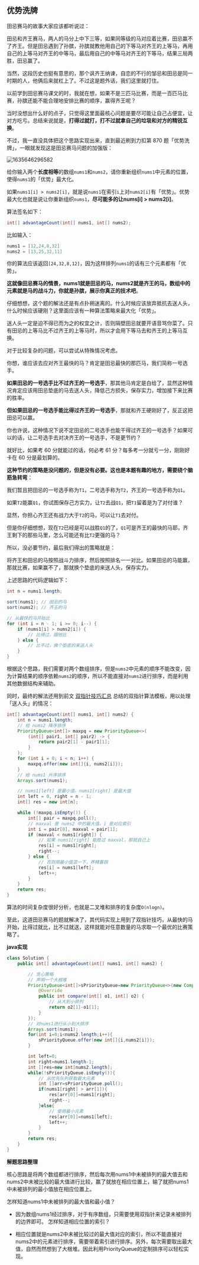 ## 优势洗牌

田忌赛马的故事大家应该都听说过：

田忌和齐王赛马，两人的马分上中下三等，如果同等级的马对应着比赛，田忌赢不了齐王。但是田忌遇到了孙膑，孙膑就教他用自己的下等马对齐王的上等马，再用自己的上等马对齐王的中等马，最后用自己的中等马对齐王的下等马，结果三局两胜，田忌赢了。

当然，这段历史也挺有意思的，那个讽齐王纳谏，自恋的不行的邹忌和田忌是同一时期的人，他俩后来就杠上了。不过这是题外话，我们这里就打住。

以前学到田忌赛马课文的时，我就在想，如果不是三匹马比赛，而是一百匹马比赛，孙膑还能不能合理地安排比赛的顺序，赢得齐王呢？

当时没想出什么好的点子，只觉得这里面最核心问题是要尽可能让自己占便宜，让对方吃亏。总结来说就是，**打得过就打，打不过就拿自己的垃圾和对方的精锐互换**。

不过，我一直没具体把这个思路实现出来，直到最近刷到力扣第 870 题「优势洗牌」，一眼就发现这是田忌赛马问题的加强版：

![1635646296582](https://tprzfbucket.oss-cn-beijing.aliyuncs.com/hadoop/202110/31/101137-855114.png)

给你输入两个**长度相等**的数组`nums1`和`nums2`，请你重新组织`nums1`中元素的位置，使得`nums1`的「优势」最大化。

如果`nums1[i] > nums2[i]`，就是说`nums1`在索引`i`上对`nums2[i]`有「优势」。优势最大化也就是说让你重新组织`nums1`，**尽可能多的让nums[i] > nums2[i]**。

算法签名如下：

```java
int[] advantageCount(int[] nums1, int[] nums2);
```

比如输入：

```java
nums1 = [12,24,8,32]
nums2 = [13,25,32,11]
```

你的算法应该返回`[24,32,8,12]`，因为这样排列`nums1`的话有三个元素都有「优势」。

**这就像田忌赛马的情景，nums1就是田忌的马，nums2就是齐王的马，数组中的元素就是马的战斗力，你就是孙膑，展示你真正的技术吧**。

仔细想想，这个题的解法还是有点扑朔迷离的。什么时候应该放弃抵抗去送人头，什么时候应该硬刚？这里面应该有一种算法策略来最大化「优势」。

送人头一定是迫不得已而为之的权宜之计，否则隔壁田忌就要开语音骂你菜了。只有田忌的上等马比不过齐王的上等马时，所以才会用下等马去和齐王的上等马互换。

对于比较复杂的问题，可以尝试从特殊情况考虑。

你想，谁应该去应对齐王最快的马？肯定是田忌最快的那匹马，我们简称一号选手。

**如果田忌的一号选手比不过齐王的一号选手**，那其他马肯定是白给了，显然这种情况肯定应该用田忌垫底的马去送人头，降低己方损失，保存实力，增加接下来比赛的胜率。

**但如果田忌的一号选手能比得过齐王的一号选手**，那就和齐王硬刚好了，反正这把田忌可以赢。

你也许说，这种情况下说不定田忌的二号选手也能干得过齐王的一号选手？如果可以的话，让二号选手去对决齐王的一号选手，不是更节约？

就好比，如果考 60 分就能过的话，何必考 61 分？每多考一分就亏一分，刚刚好卡在 60 分是最划算的。

**这种节约的策略是没问题的，但是没有必要。这也是本题有趣的地方，需要绕个脑筋急转弯**：

我们暂且把田忌的一号选手称为`T1`，二号选手称为`T2`，齐王的一号选手称为`Q1`。

如果`T2`能赢`Q1`，你试图保存己方实力，让`T2`去战`Q1`，把`T1`留着是为了对付谁？

显然，你担心齐王还有战力大于`T2`的马，可以让`T1`去对付。

但是你仔细想想，现在`T2`已经是可以战胜`Q1`的了，`Q1`可是齐王的最快的马耶，齐王剩下的那些马里，怎么可能还有比`T2`更强的马？

所以，没必要节约，最后我们得出的策略就是：

将齐王和田忌的马按照战斗力排序，然后按照排名一一对比。如果田忌的马能赢，那就比赛，如果赢不了，那就换个垫底的来送人头，保存实力。

上述思路的代码逻辑如下：

```java
int n = nums1.length;

sort(nums1); // 田忌的马
sort(nums2); // 齐王的马

// 从最快的马开始比
for (int i = n - 1; i >= 0; i--) {
    if (nums1[i] > nums2[i]) {
        // 比得过，跟他比
    } else {
        // 比不过，换个垫底的来送人头
    }
}
```

根据这个思路，我们需要对两个数组排序，但是`nums2`中元素的顺序不能改变，因为计算结果的顺序依赖`nums2`的顺序，所以不能直接对`nums2`进行排序，而是利用其他数据结构来辅助。

同时，最终的解法还用到前文 [双指针技巧汇总](http://mp.weixin.qq.com/s?__biz=MzAxODQxMDM0Mw==&mid=2247488584&idx=1&sn=90f7956fd9d8320fcb81aaf33c3fe7f1&chksm=9bd7ea40aca06356cdb87ba86518c50646b48b8534d42625ba454c084187400b979c8d736a61&scene=21#wechat_redirect) 总结的双指针算法模板，用以处理「送人头」的情况：

```java
int[] advantageCount(int[] nums1, int[] nums2) {
    int n = nums1.length;
    // 给 nums2 降序排序
    PriorityQueue<int[]> maxpq = new PriorityQueue<>(
        (int[] pair1, int[] pair2) -> { 
            return pair2[1] - pair1[1];
        }
    );
    for (int i = 0; i < n; i++) {
        maxpq.offer(new int[]{i, nums2[i]});
    }
    // 给 nums1 升序排序
    Arrays.sort(nums1);

    // nums1[left] 是最小值，nums1[right] 是最大值
    int left = 0, right = n - 1;
    int[] res = new int[n];

    while (!maxpq.isEmpty()) {
        int[] pair = maxpq.poll();
        // maxval 是 nums2 中的最大值，i 是对应索引
        int i = pair[0], maxval = pair[1];
        if (maxval < nums1[right]) {
            // 如果 nums1[right] 能胜过 maxval，那就自己上
            res[i] = nums1[right];
            right--;
        } else {
            // 否则用最小值混一下，养精蓄锐
            res[i] = nums1[left];
            left++;
        }
    }
    return res;
}
```

算法的时间复杂度很好分析，也就是二叉堆和排序的复杂度`O(nlogn)`。

至此，这道田忌赛马的题就解决了，其代码实现上用到了双指针技巧，从最快的马开始，比得过就比，比不过就送，这样就能对任意数量的马求取一个最优的比赛策略了。

**java实现**

~~~ java
class Solution {
    public int[] advantageCount(int[] nums1, int[] nums2) {

        // 贪心策略
        // 声明一个大根堆
        PriorityQueue<int[]>sPriorityQueue=new PriorityQueue<>(new Comparator<int []>() {
            @Override
            public int compare(int[] o1, int[] o2) {
                // 从大到小排列
                return o2[1]-o1[1];
            }
        });
        // 对nums1进行从小到大排序
        Arrays.sort(nums1);
        for(int i=0;i<nums2.length;i++){
            sPriorityQueue.offer(new int[]{i,nums2[i]});
        }

        int left=0;
        int right=nums1.length-1;
        int []res=new int[nums2.length];
        while(!sPriorityQueue.isEmpty()){
            // 从优先队列获取最大元素
            int []arr=sPriorityQueue.poll();
            if(nums1[right] > arr[1]){
                res[arr[0]]=nums1[right];
                right--;
            }else{
                // 使用最小元素
                res[arr[0]]=nums1[left];
                left++;
            }
        }
        return res;
    }
}
~~~

**解题思路整理**

核心思路是将两个数组都进行排序，然后每次用nums1中未被排列的最大值去和nums2中未被比较的最大值进行比较，赢了就放在相应位置上，输了就把nums1中未被排列的最小值放在相应位置上。

怎样知道nums1中未被排列的最大值和最小值？

- 因为数组nums1经过排序，对于有序数组，只需要使用双指针来记录未被排列的边界即可。
  怎样知道相应位置的索引？

- 相应位置就是nums2中未被比较过的最大值对应的索引，所以不能直接对nums2中的元素进行排序，需要带着索引进行排序。另外，每次需要取出最大值，自然而然想到了大根堆。因此利用PriorityQueue的定制排序可以轻松实现。

